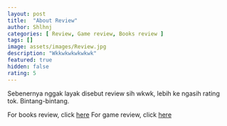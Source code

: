 ```yaml
---
layout: post
title:  "About Review"
author: Shlhnj
categories: [ Review, Game review, Books review ]
tags: []
image: assets/images/Review.jpg
description: "Wkkwkwkwkwkwk"
featured: true
hidden: false
rating: 5
---
```


Sebenernya nggak layak disebut review sih wkwk, lebih ke ngasih rating tok. Bintang-bintang.

For books review, click [here](https://bukanmedium.github.io/BukanMedium.github.io/categories#Books-review)
For game review, click [here](https://bukanmedium.github.io/BukanMedium.github.io/categories#Game-review)

